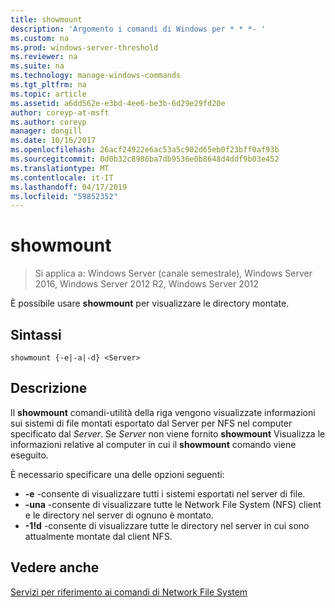 ```yaml
---
title: showmount
description: 'Argomento i comandi di Windows per * * *- '
ms.custom: na
ms.prod: windows-server-threshold
ms.reviewer: na
ms.suite: na
ms.technology: manage-windows-commands
ms.tgt_pltfrm: na
ms.topic: article
ms.assetid: a6dd562e-e3bd-4ee6-be3b-6d29e29fd20e
author: coreyp-at-msft
ms.author: coreyp
manager: dongill
ms.date: 10/16/2017
ms.openlocfilehash: 26acf24922e6ac53a5c902d65eb0f23bff0af93b
ms.sourcegitcommit: 0d0b32c8986ba7db9536e0b8648d4ddf9b03e452
ms.translationtype: MT
ms.contentlocale: it-IT
ms.lasthandoff: 04/17/2019
ms.locfileid: "59852352"
---
```

# <a name="showmount"></a>showmount

>Si applica a: Windows Server (canale semestrale), Windows Server 2016, Windows Server 2012 R2, Windows Server 2012

È possibile usare **showmount** per visualizzare le directory montate.  
  
## <a name="syntax"></a>Sintassi  
```
showmount {-e|-a|-d} <Server>  
```

## <a name="description"></a>Descrizione  
Il **showmount** comandi\-utilità della riga vengono visualizzate informazioni sui sistemi di file montati esportato dal Server per NFS nel computer specificato dal *Server*. Se *Server* non viene fornito **showmount** Visualizza le informazioni relative al computer in cui il **showmount** comando viene eseguito.  
  
È necessario specificare una delle opzioni seguenti:  
  
- **\-e** -consente di visualizzare tutti i sistemi esportati nel server di file.  
- **\-una** -consente di visualizzare tutte le Network File System \(NFS\) client e le directory nel server di ognuno è montato.  
- **\-1!d** -consente di visualizzare tutte le directory nel server in cui sono attualmente montate dal client NFS.  
  
## <a name="see-also"></a>Vedere anche  
[Servizi per riferimento ai comandi di Network File System](services-for-network-file-system-command-reference.md)  
